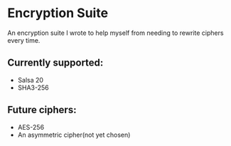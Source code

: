# Encryption Suite
An encryption suite I wrote to help myself from needing to rewrite ciphers every time.
## Currently supported: 
* Salsa 20
* SHA3-256
## Future ciphers: 
* AES-256 
* An asymmetric cipher(not yet chosen)
